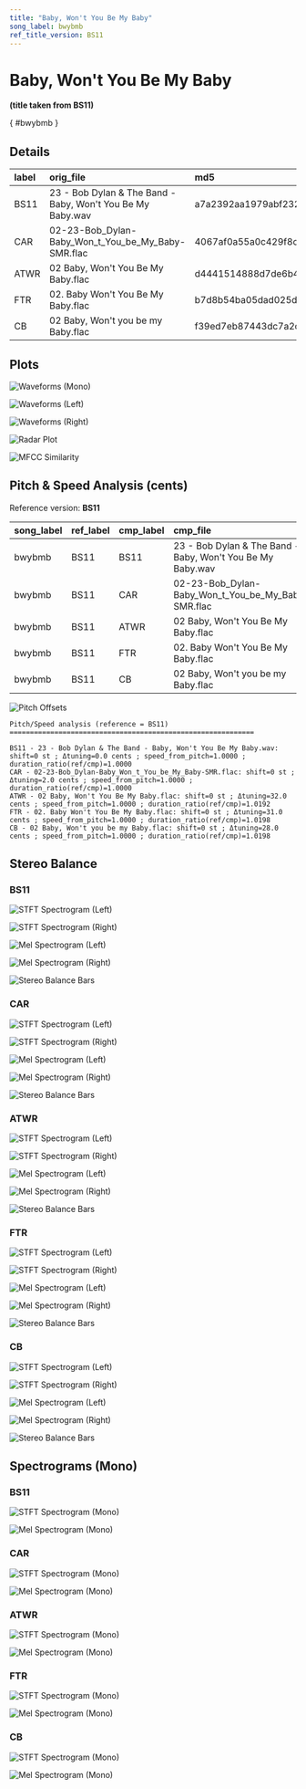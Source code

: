 ```yaml
---
title: "Baby, Won't You Be My Baby"
song_label: bwybmb
ref_title_version: BS11
---
```


# Baby, Won't You Be My Baby

**(title taken from BS11)**

[](){ #bwybmb }

## Details

| label   | orig_file                                                  | md5                              |   disc |   track |   duration_sec | duration_fmt   |   loudness |   loudness_left |   loudness_right |   loudness_balance |       rms |   rms_left |   rms_right |   rms_balance |   lr_corr |   spectral_centroid |
|:--------|:-----------------------------------------------------------|:---------------------------------|-------:|--------:|---------------:|:---------------|-----------:|----------------:|-----------------:|-------------------:|----------:|-----------:|------------:|--------------:|----------:|--------------------:|
| BS11    | 23 - Bob Dylan & The Band - Baby, Won't You Be My Baby.wav | a7a2392aa1979abf2328e8657dc9aeaf |      2 |      23 |        172.733 | 02:52:733      |   -15.2369 |        -15.3694 |         -14.589  |          -0.780451 | 0.162956  |  0.165605  |   0.16857   |   -0.00296554 | 0.885261  |             2005.79 |
| CAR     | 02-23-Bob_Dylan-Baby_Won_t_You_be_My_Baby-SMR.flac         | 4067af0a55a0c429f8c255a2c9973b1a |      2 |      23 |        172.733 | 02:52:733      |   -15.2392 |        -15.3671 |         -14.5914 |          -0.77575  | 0.162963  |  0.165611  |   0.168576  |   -0.00296485 | 0.885259  |             1904.97 |
| ATWR    | 02 Baby, Won't You Be My Baby.flac                         | d4441514888d7de6b48ecef113a4ae2c |      1 |       2 |        169.48  | 02:49:480      |   -23.1352 |        -19.2521 |         -21.4155 |           2.16346  | 0.0644707 |  0.0978984 |   0.0797592 |    0.0181392  | 0.0151767 |             1325.26 |
| FTR     | 02. Baby Won't You Be My Baby.flac                         | b7d8b54ba05dad025ddcc1e91b40d83f |      1 |       2 |        169.373 | 02:49:373      |   -23.7228 |        -19.8442 |         -22.0008 |           2.15654  | 0.0603398 |  0.0915952 |   0.0747369 |    0.0168584  | 0.0149318 |             1414.08 |
| CB      | 02 Baby, Won't you be my Baby.flac                         | f39ed7eb87443dc7a2c31fb552034629 |      1 |       2 |        169.373 | 02:49:373      |   -23.7275 |        -19.844  |         -21.9961 |           2.15211  | 0.0603533 |  0.0916082 |   0.0747344 |    0.0168738  | 0.0150814 |             1414.03 |

## Plots
![Waveforms (Mono)](bwybmb-waveforms_Mono.png)

![Waveforms (Left)](bwybmb-waveforms_L.png)

![Waveforms (Right)](bwybmb-waveforms_R.png)

![Radar Plot](bwybmb-radar_plot.png)

![MFCC Similarity](bwybmb-similarity_matrix.png)

## Pitch & Speed Analysis (cents)

Reference version: **BS11**

| song_label   | ref_label   | cmp_label   | cmp_file                                                   |   tuning_cents_cmp |   tuning_cents_ref |   delta_tuning_cents |   semitone_shift_vs_ref |   chroma_similarity |   speed_factor_from_pitch |   duration_ratio_ref_over_cmp |
|:-------------|:------------|:------------|:-----------------------------------------------------------|-------------------:|-------------------:|---------------------:|------------------------:|--------------------:|--------------------------:|------------------------------:|
| bwybmb       | BS11        | BS11        | 23 - Bob Dylan & The Band - Baby, Won't You Be My Baby.wav |                -26 |                -26 |                    0 |                       0 |            1        |                         1 |                       1       |
| bwybmb       | BS11        | CAR         | 02-23-Bob_Dylan-Baby_Won_t_You_be_My_Baby-SMR.flac         |                -24 |                -26 |                    2 |                       0 |            0.999991 |                         1 |                       1       |
| bwybmb       | BS11        | ATWR        | 02 Baby, Won't You Be My Baby.flac                         |                  6 |                -26 |                   32 |                       0 |            0.987587 |                         1 |                       1.0192  |
| bwybmb       | BS11        | FTR         | 02. Baby Won't You Be My Baby.flac                         |                  5 |                -26 |                   31 |                       0 |            0.985516 |                         1 |                       1.01984 |
| bwybmb       | BS11        | CB          | 02 Baby, Won't you be my Baby.flac                         |                  2 |                -26 |                   28 |                       0 |            0.985473 |                         1 |                       1.01984 |

![Pitch Offsets](bwybmb-pitch_offsets.png)

````text
Pitch/Speed analysis (reference = BS11)
============================================================

BS11 - 23 - Bob Dylan & The Band - Baby, Won't You Be My Baby.wav: shift=0 st ; Δtuning=0.0 cents ; speed_from_pitch=1.0000 ; duration_ratio(ref/cmp)=1.0000
CAR - 02-23-Bob_Dylan-Baby_Won_t_You_be_My_Baby-SMR.flac: shift=0 st ; Δtuning=2.0 cents ; speed_from_pitch=1.0000 ; duration_ratio(ref/cmp)=1.0000
ATWR - 02 Baby, Won't You Be My Baby.flac: shift=0 st ; Δtuning=32.0 cents ; speed_from_pitch=1.0000 ; duration_ratio(ref/cmp)=1.0192
FTR - 02. Baby Won't You Be My Baby.flac: shift=0 st ; Δtuning=31.0 cents ; speed_from_pitch=1.0000 ; duration_ratio(ref/cmp)=1.0198
CB - 02 Baby, Won't you be my Baby.flac: shift=0 st ; Δtuning=28.0 cents ; speed_from_pitch=1.0000 ; duration_ratio(ref/cmp)=1.0198

````

## Stereo Balance

### BS11

![STFT Spectrogram (Left)](bwybmb-BS11_spectrogram_L.png)

![STFT Spectrogram (Right)](bwybmb-BS11_spectrogram_R.png)

![Mel Spectrogram (Left)](bwybmb-BS11_melspec_L.png)

![Mel Spectrogram (Right)](bwybmb-BS11_melspec_R.png)

![Stereo Balance Bars](bwybmb-BS11_balance.png)

### CAR

![STFT Spectrogram (Left)](bwybmb-CAR_spectrogram_L.png)

![STFT Spectrogram (Right)](bwybmb-CAR_spectrogram_R.png)

![Mel Spectrogram (Left)](bwybmb-CAR_melspec_L.png)

![Mel Spectrogram (Right)](bwybmb-CAR_melspec_R.png)

![Stereo Balance Bars](bwybmb-CAR_balance.png)

### ATWR

![STFT Spectrogram (Left)](bwybmb-ATWR_spectrogram_L.png)

![STFT Spectrogram (Right)](bwybmb-ATWR_spectrogram_R.png)

![Mel Spectrogram (Left)](bwybmb-ATWR_melspec_L.png)

![Mel Spectrogram (Right)](bwybmb-ATWR_melspec_R.png)

![Stereo Balance Bars](bwybmb-ATWR_balance.png)

### FTR

![STFT Spectrogram (Left)](bwybmb-FTR_spectrogram_L.png)

![STFT Spectrogram (Right)](bwybmb-FTR_spectrogram_R.png)

![Mel Spectrogram (Left)](bwybmb-FTR_melspec_L.png)

![Mel Spectrogram (Right)](bwybmb-FTR_melspec_R.png)

![Stereo Balance Bars](bwybmb-FTR_balance.png)

### CB

![STFT Spectrogram (Left)](bwybmb-CB_spectrogram_L.png)

![STFT Spectrogram (Right)](bwybmb-CB_spectrogram_R.png)

![Mel Spectrogram (Left)](bwybmb-CB_melspec_L.png)

![Mel Spectrogram (Right)](bwybmb-CB_melspec_R.png)

![Stereo Balance Bars](bwybmb-CB_balance.png)

## Spectrograms (Mono)

### BS11

![STFT Spectrogram (Mono)](bwybmb-BS11_spectrogram_Mono.png)

![Mel Spectrogram (Mono)](bwybmb-BS11_melspec_Mono.png)

### CAR

![STFT Spectrogram (Mono)](bwybmb-CAR_spectrogram_Mono.png)

![Mel Spectrogram (Mono)](bwybmb-CAR_melspec_Mono.png)

### ATWR

![STFT Spectrogram (Mono)](bwybmb-ATWR_spectrogram_Mono.png)

![Mel Spectrogram (Mono)](bwybmb-ATWR_melspec_Mono.png)

### FTR

![STFT Spectrogram (Mono)](bwybmb-FTR_spectrogram_Mono.png)

![Mel Spectrogram (Mono)](bwybmb-FTR_melspec_Mono.png)

### CB

![STFT Spectrogram (Mono)](bwybmb-CB_spectrogram_Mono.png)

![Mel Spectrogram (Mono)](bwybmb-CB_melspec_Mono.png)

